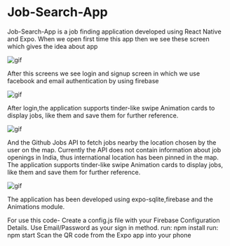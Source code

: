 # Job-Search-App

Job-Search-App is a job finding application developed using React Native and Expo.
When we open first time this app then we see these screen which gives the idea about app


 ![gif](https://media.giphy.com/media/pkTuAPV5nM81JSIvuF/giphy.gif)
 
 After this screens we see login and signup screen in which we use facebook and email authentication by  using firebase
 
  ![gif](https://media.giphy.com/media/x3Zvp08eJpX9q25sTJ/giphy.gif)
 
 After login,the application supports tinder-like swipe Animation cards to display jobs, like them and save them for further reference.
 
 
   ![gif](https://media.giphy.com/media/JBzbcs9fMRLIelByhv/giphy.gif)

And the Github Jobs API to fetch jobs nearby the location chosen by the user on the map. 
Currently the API does not contain information about job openings in India, thus international location has been pinned in the map.
The application supports tinder-like swipe Animation cards to display jobs, like them and save them for further reference.


   ![gif](https://media.giphy.com/media/zs3Asrk41A9Av8BE10/giphy.gif)
   
   
The application has been developed using expo-sqlite,firebase and the Animations module.

For use this code-
Create a config.js file with your Firebase Configuration Details.
Use Email/Password as your sign in method.
run: npm install
run: npm start
Scan the QR code from the Expo app into your phone
